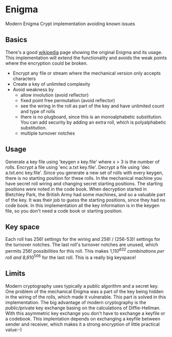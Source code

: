 # Enigma
Modern Enigma Crypt implementation avoiding known issues
## Basics
There's a good [wikipedia](https://en.wikipedia.org/wiki/Enigma_machine) page showing the original Enigma and its usage.
This implementation will extend the functionality and avoids the weak points where the encryption could be broken.
* Encrypt any file or stream where the mechanical version only accepts characters
* Create a key of unlimited complexity
* Avoid weakness by
  * allow involution (avoid reflector)
  * fixed point free permutation (avoid reflector)
  * see the wiring in the roll as part of the key and have unlimited count and type of rolls
  * there is no plugboard, since this is an monoalphabetic substitution. You can add security by adding an extra roll, which is polyalphabetic substitution.
  * multiple turnover notches
## Usage
Generate a key file using 'keygen x key.file' where x > 3 is the number of rolls.
Encrypt a file using 'enc a.txt key.file'.
Decrypt a file using 'dec a.txt.enc key.file'.
Since you generate a new set of rolls with every keygen, there is no starting position for these rolls. 
In the mechanical machine you have secret roll wiring and changing secret starting positions. The starting positions were noted in the code book. 
When decryption started in Bletchley Park, the British Army had some machines, and so a valuable part of the key. It was their job to guess the starting positions, since they had no code book.
In this implementation all the key information is in the keygen file, so you don't need a code book or starting position.
## Key space
Each roll has 256! settings for the wiring and 256! / (256-53)! settings for the turnover notches. The last roll's turnover notches are unused, which permits 256! possibilities for this roll.
This makes 1,1*10<sup>632</sup> combinations per roll and 8,6*10<sup>506</sup> for the last roll. This is a really big keyspace!
## Limits
Modern cryptography uses typically a public algorithm and a secret key. One problem of the mechanical Enigma was a part of the key being hidden in the wiring of the rolls, which made it vulnerable.
This part is solved in this implementation.
The big advantage of modern cryptography is the public/private key exchange basing on the calculations of Diffie-Hellman. With this asymmetric key exchange you don't have to exchange a keyfile or a codebook.
This implentation depends on exchanging a keyfile between sender and receiver, which makes it a strong encryption of little practical value:-)
